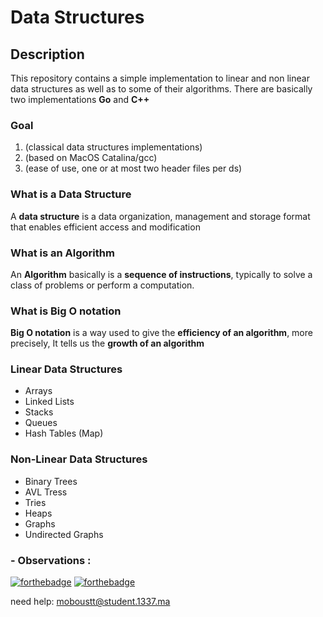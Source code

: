 # Data Structures

## Description

This repository contains a simple implementation to linear and non linear data structures as well as to some of their algorithms.
There are basically two implementations **Go** and **C++**

### Goal

1. (classical data structures implementations)
2. (based on MacOS Catalina/gcc)
3. (ease of use, one or at most two header files per ds)

### What is a Data Structure

A **data structure** is a data organization, management and storage format that enables efficient access and modification   

### What is an Algorithm

An **Algorithm** basically is a **sequence of instructions**, typically to solve a class of problems or perform a computation.    

### What is Big O notation
 **Big O notation** is a way used to give the **efficiency of an algorithm**, more precisely, It tells us the **growth of an algorithm**

### Linear Data Structures

* Arrays
* Linked Lists
* Stacks
* Queues
* Hash Tables (Map)

### Non-Linear Data Structures

* Binary Trees
* AVL Tress
* Tries
* Heaps
* Graphs
* Undirected Graphs



### - Observations : 

[![forthebadge](https://forthebadge.com/images/badges/made-with-c-plus-plus.svg)](https://forthebadge.com)
[![forthebadge](https://forthebadge.com/images/badges/built-with-love.svg)](https://forthebadge.com)

need help:
moboustt@student.1337.ma
